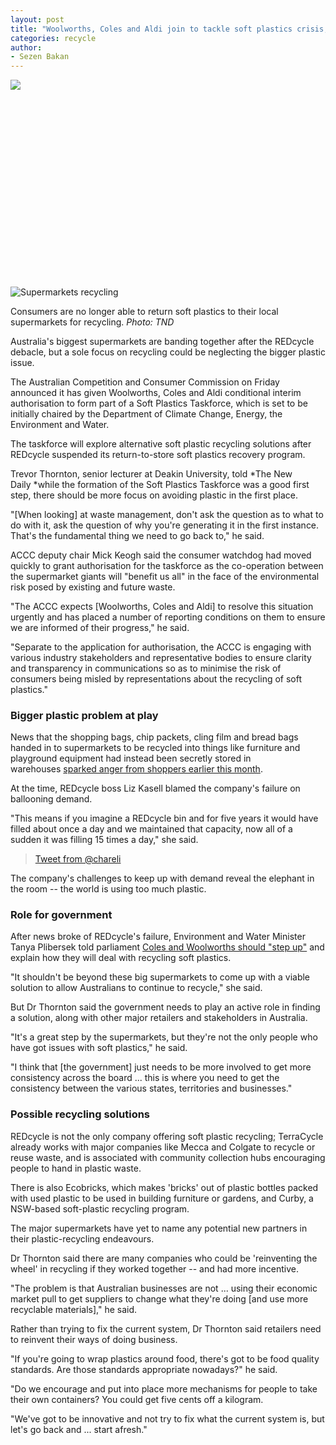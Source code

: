 ```yaml
---
layout: post
title: "Woolworths, Coles and Aldi join to tackle soft plastics crisis, amid calls to 'start afresh'"
categories: recycle
author:
- Sezen Bakan
---
```


![](https://thenewdaily-com-au.cdn.ampproject.org/ii/AW/s/thenewdaily.com.au/wp-content/uploads/2022/01/1643238742-Sezen-Bakan-Headshot.png?fit=96%2C89) 

![](data:image/svg+xml;base64,PHN2ZyBoZWlnaHQ9IjU0MCIgd2lkdGg9Ijk2MCIgeG1sbnM9Imh0dHA6Ly93d3cudzMub3JnLzIwMDAvc3ZnIiB2ZXJzaW9uPSIxLjEiLz4=)  

![Supermarkets recycling](https://thenewdaily-com-au.cdn.ampproject.org/ii/AW/s/thenewdaily.com.au/wp-content/uploads/2019/04/1667983188-REDcycle-soft-plastics.jpg?resize=960%2C540)

Consumers are no longer able to return soft plastics to their local supermarkets for recycling. *Photo: TND*



Australia's biggest supermarkets are banding together after the REDcycle debacle, but a sole focus on recycling could be neglecting the bigger plastic issue.

The Australian Competition and Consumer Commission on Friday announced it has given Woolworths, Coles and Aldi conditional interim authorisation to form part of a Soft Plastics Taskforce, which is set to be initially chaired by the Department of Climate Change, Energy, the Environment and Water.

The taskforce will explore alternative soft plastic recycling solutions after REDcycle suspended its return-to-store soft plastics recovery program.

Trevor Thornton, senior lecturer at Deakin University, told *The New Daily *while the formation of the Soft Plastics Taskforce was a good first step, there should be more focus on avoiding plastic in the first place.

"[When looking] at waste management, don't ask the question as to what to do with it, ask the question of why you're generating it in the first instance. That's the fundamental thing we need to go back to," he said.

ACCC deputy chair Mick Keogh said the consumer watchdog had moved quickly to grant authorisation for the taskforce as the co-operation between the supermarket giants will "benefit us all" in the face of the environmental risk posed by existing and future waste.

"The ACCC expects [Woolworths, Coles and Aldi] to resolve this situation urgently and has placed a number of reporting conditions on them to ensure we are informed of their progress," he said.

"Separate to the application for authorisation, the ACCC is engaging with various industry stakeholders and representative bodies to ensure clarity and transparency in communications so as to minimise the risk of consumers being misled by representations about the recycling of soft plastics."

### Bigger plastic problem at play

News that the shopping bags, chip packets, cling film and bread bags handed in to supermarkets to be recycled into things like furniture and playground equipment had instead been secretly stored in warehouses [sparked anger from shoppers earlier this month](https://thenewdaily.com.au/finance/consumer/2022/11/09/recycling-failure-soft-plastics/).

At the time, REDcycle boss Liz Kasell blamed the company's failure on ballooning demand.

"This means if you imagine a REDcycle bin and for five years it would have filled about once a day and we maintained that capacity, now all of a sudden it was filling 15 times a day," she said.

> [Tweet from @chareli](https://twitter.com/chareli/status/1590330042135220226?s=20&t=paqwRC27TQWxV1ZZ9AkhLg)

The company's challenges to keep up with demand reveal the elephant in the room -- the world is using too much plastic.

### Role for government

After news broke of REDcycle's failure, Environment and Water Minister Tanya Plibersek told parliament [Coles and Woolworths should "step up"](https://www.theguardian.com/australia-news/live/2022/nov/09/australia-live-news-peter-reith-sri-lanka-parliament-senate-estimates-defence-industrial-relations-workplace-laws-anthony-albanese-peter-dutton-environment-cop-peter-reith?filterKeyEvents=false&page=with:block-636af1b58f083f3e452838c5#block-636af1b58f083f3e452838c5) and explain how they will deal with recycling soft plastics.

"It shouldn't be beyond these big supermarkets to come up with a viable solution to allow Australians to continue to recycle," she said.

But Dr Thornton said the government needs to play an active role in finding a solution, along with other major retailers and stakeholders in Australia.

"It's a great step by the supermarkets, but they're not the only people who have got issues with soft plastics," he said.

"I think that [the government] just needs to be more involved to get more consistency across the board ... this is where you need to get the consistency between the various states, territories and businesses."

### Possible recycling solutions

REDcycle is not the only company offering soft plastic recycling; TerraCycle already works with major companies like Mecca and Colgate to recycle or reuse waste, and is associated with community collection hubs encouraging people to hand in plastic waste.

There is also Ecobricks, which makes 'bricks' out of plastic bottles packed with used plastic to be used in building furniture or gardens, and Curby, a NSW-based soft-plastic recycling program.

The major supermarkets have yet to name any potential new partners in their plastic-recycling endeavours.

Dr Thornton said there are many companies who could be 'reinventing the wheel' in recycling if they worked together -- and had more incentive.

"The problem is that Australian businesses are not ... using their economic market pull to get suppliers to change what they're doing [and use more recyclable materials]," he said.

Rather than trying to fix the current system, Dr Thornton said retailers need to reinvent their ways of doing business.

"If you're going to wrap plastics around food, there's got to be food quality standards. Are those standards appropriate nowadays?" he said.

"Do we encourage and put into place more mechanisms for people to take their own containers? You could get five cents off a kilogram.

"We've got to be innovative and not try to fix what the current system is, but let's go back and ... start afresh."